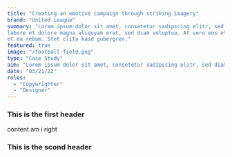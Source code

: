 ```yaml
---
title: "Creating an emotive campaign through striking imagery"
brand: "United League"
summary: "Lorem ipsum dolor sit amet, consetetur sadipscing elitr, sed diam nonumy eirmod tempor invidunt ut 
labore et dolore magna aliquyam erat, sed diam voluptua. At vero eos et accusam et justo duo dolores 
et ea rebum. Stet clita kasd gubergren."
featured: true
image: "/football-field.png"
type: "Case Study"
aim: "Lorem ipsum dolor sit amet, consetetur sadipscing elitr, sed diam nonumy eirmod tempor invidunt ut labore et dolore magna aliquyam erat, sed diam voluptua. At vero eos et accusam et justo duo dolores et ea rebum. Stet clita kasd gubergren."
date: "03/21/22"
roles:
  - "Copywrighter"
  - "Designer"
---
```


### This is the first header

content am i right

### This is the scond header
